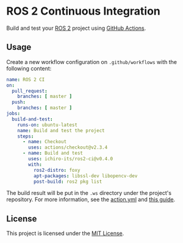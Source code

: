 # ROS 2 Continuous Integration

Build and test your [ROS 2](https://docs.ros.org/en/foxy/) project using [GitHub Actions](https://github.com/features/actions).

## Usage

Create a new workflow configuration on `.github/workflows` with the following content:

```yaml
name: ROS 2 CI
on:
  pull_request:
    branches: [ master ]
  push:
    branches: [ master ]
jobs:
  build-and-test:
    runs-on: ubuntu-latest
    name: Build and test the project
    steps:
      - name: Checkout
        uses: actions/checkout@v2.3.4
      - name: Build and test
        uses: ichiro-its/ros2-ci@v0.4.0
        with:
          ros2-distro: foxy
          apt-packages: libssl-dev libopencv-dev
          post-build: ros2 pkg list
```

The build result will be put in the `.ws` directory under the project's repository.
For more information, see the [action.yml](./action.yml) and [this guide](https://docs.github.com/en/actions/learn-github-actions/introduction-to-github-actions).

## License

This project is licensed under the [MIT License](./LICENSE).
